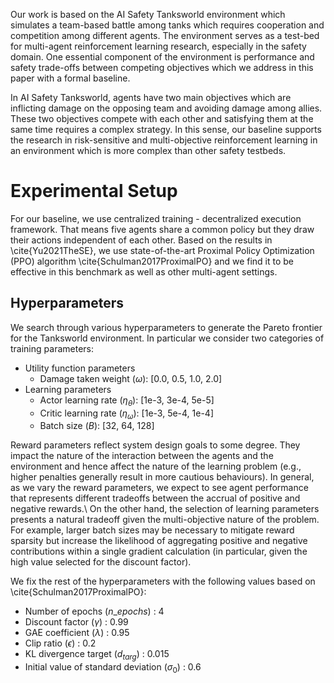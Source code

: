 Our work is based on the AI Safety Tanksworld environment which simulates a team-based battle among tanks which requires cooperation and competition among different agents. The environment serves as a test-bed for multi-agent reinforcement learning research, especially in the safety domain. One essential component of the environment is performance and safety trade-offs between competing objectives which we address in this paper with a formal baseline.

In AI Safety Tanksworld, agents have two main objectives which are inflicting damage on the opposing team and avoiding damage among allies. These two objectives compete with each other and satisfying them at the same time requires a complex strategy. In this sense, our baseline supports the research in risk-sensitive and multi-objective reinforcement learning in an environment which is more complex than other safety testbeds.

# Experimental Setup
For our baseline, we use centralized training - decentralized execution framework. That means five agents share a common policy but they draw their actions independent of each other. Based on the results in \cite{Yu2021TheSE}, we use state-of-the-art Proximal Policy Optimization (PPO) algorithm \cite{Schulman2017ProximalPO} and we find it to be effective in this benchmark as well as other multi-agent settings.
## Hyperparameters
We search through various hyperparameters to generate the Pareto frontier for the Tanksworld environment. In particular we consider two categories of training parameters:

- Utility function parameters
    - Damage taken weight ($\omega$): [0.0, 0.5, 1.0, 2.0]
- Learning parameters
    - Actor learning rate ($\eta_\theta$): [1e-3, 3e-4, 5e-5]
    - Critic learning rate ($\eta_\omega$): [1e-3, 5e-4, 1e-4]
    - Batch size ($B$): [32, 64, 128]

Reward parameters reflect system design goals to some degree. They impact the nature of the interaction between the agents and the environment and hence affect the nature of the learning problem (e.g., higher penalties generally result in more cautious behaviours). In general, as we vary the reward parameters, we expect to see agent performance that represents different tradeoffs between the accrual of positive and negative rewards.\\
On the other hand, the selection of learning parameters presents a natural tradeoff given the multi-objective nature of the problem. For example, larger batch sizes may be necessary to mitigate reward sparsity but increase the likelihood of aggregating positive and negative contributions within a single gradient calculation (in particular, given the high value selected for the discount factor).

We fix the rest of the hyperparameters with the following values based on \cite{Schulman2017ProximalPO}: 
- Number of epochs ($n\_epochs$)                   : 4     
- Discount factor ($\gamma$)                       : 0.99  
- GAE coefficient ($\lambda$)                      : 0.95  
- Clip ratio ($\epsilon$)                          : 0.2   
- KL divergence target ($d_{targ}$)                : 0.015 
- Initial value of standard deviation ($\sigma_0$) : 0.6   
